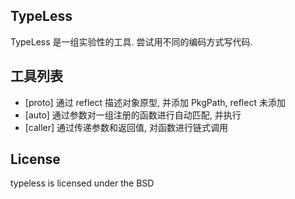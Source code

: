 ## TypeLess


TypeLess 是一组实验性的工具. 尝试用不同的编码方式写代码.

## 工具列表

* [proto] 通过 reflect 描述对象原型, 并添加 PkgPath, reflect 未添加
* [auto] 通过参数对一组注册的函数进行自动匹配, 并执行
* [caller] 通过传递参数和返回值, 对函数进行链式调用

## License

typeless is licensed under the BSD
